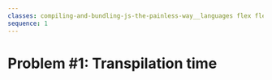 ```yaml
---
classes: compiling-and-bundling-js-the-painless-way__languages flex flex-col
sequence: 1
---
```


# Problem #1: Transpilation time

<div class="flex flex-1 items-center columns">
  <div class="grid w-full">
    <Item image="/compiling-and-bundling-js-the-painless-way/javascript.png" title="Slow on large codebases"/>
    <Item image="/compiling-and-bundling-js-the-painless-way/typescript.png" title="Slow on large codebases"/>
    <Item image="/compiling-and-bundling-js-the-painless-way/reasonml.png" title="Really fast"/>
    <Item image="/compiling-and-bundling-js-the-painless-way/clojurescript.png" title="Average"/>
  </div>
</div>

